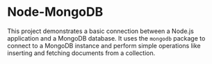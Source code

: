 # Node-MongoDB
This project demonstrates a basic connection between a Node.js application and a MongoDB database. It uses the `mongodb` package to connect to a MongoDB instance and perform simple operations like inserting and fetching documents from a collection.
